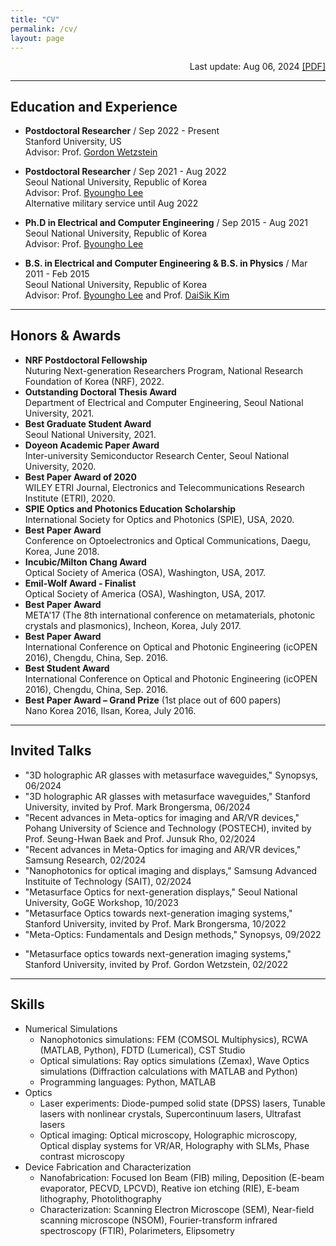 ```yaml
---
title: "CV"
permalink: /cv/
layout: page
---
```


<div style="text-align: right">

Last update: Aug 06, 2024
<a href="https://gunyeal.github.io/assets/CV_GYLee_240806.pdf">[PDF]</a>

</div>


<style>
:root {
    --color-title: #8c1515;
}
.colorTitle {
    color: var(--color-title);
}
</style>


<!-- ## <span class="colorTitle"> Education </span> -->
<hr style="height:0.3px; margin-top:0; margin-bottom:0">

## Education and Experience

* **Postdoctoral Researcher** / Sep 2022 - Present  
    Stanford University, US  
    Advisor: Prof. [Gordon Wetzstein](https://web.stanford.edu/~gordonwz/)

* **Postdoctoral Researcher** / Sep 2021 - Aug 2022  
    Seoul National University, Republic of Korea  
    Advisor: Prof. [Byoungho Lee](https://scholar.google.com/citations?hl=en&user=VExwDP4AAAAJ)  
    Alternative military service until Aug 2022

* **Ph.D in Electrical and Computer Engineering** / Sep 2015 - Aug 2021  
    Seoul National University, Republic of Korea  
    Advisor: Prof. [Byoungho Lee](https://scholar.google.com/citations?hl=en&user=VExwDP4AAAAJ)

* **B.S. in Electrical and Computer Engineering & B.S. in Physics** / Mar 2011 - Feb 2015  
    Seoul National University, Republic of Korea  
    Advisor: Prof. [Byoungho Lee](https://scholar.google.com/citations?hl=en&user=VExwDP4AAAAJ) and Prof. [DaiSik Kim](https://scholar.google.com/citations?user=bQxexEAAAAAJ&hl=en)

<!-- BS: 03/2011 - 02/2015 -->
<!-- PhD: 09/2015 - 08/2021 -->

<!-- Publications
======
  <ul>{% for post in site.publications %}
    {% include archive-single-cv.html %}
  {% endfor %}</ul> -->

<!-- Talks
======
  <ul>{% for post in site.talks %}
    {% include archive-single-talk-cv.html %}
  {% endfor %}</ul>

Teaching
======
  <ul>{% for post in site.teaching %}
    {% include archive-single-cv.html %}
  {% endfor %}</ul> -->

<!-- ## <span class="colorTitle"> Honors & Awards </span> -->
<hr style="height:0.3px; margin-top:0; margin-bottom:0">

## Honors & Awards

* **NRF Postdoctoral Fellowship**  
  Nuturing Next-generation Researchers Program, National Research Foundation of Korea (NRF), 2022.
* **Outstanding Doctoral Thesis Award**  
  Department of Electrical and Computer Engineering, Seoul National University, 2021.
* **Best Graduate Student Award**  
  Seoul National University, 2021.
* **Doyeon Academic Paper Award**  
  Inter-university Semiconductor Research Center, Seoul National University, 2020.
* **Best Paper Award of 2020**  
  WILEY ETRI Journal, Electronics and Telecommunications Research Institute (ETRI), 2020.
* **SPIE Optics and Photonics Education Scholarship**  
  International Society for Optics and Photonics (SPIE), USA, 2020.
* **Best Paper Award**  
  Conference on Optoelectronics and Optical Communications, Daegu, Korea, June 2018.
* **Incubic/Milton Chang Award**  
  Optical Society of America (OSA), Washington, USA, 2017.
* **Emil-Wolf Award - Finalist**  
  Optical Society of America (OSA), Washington, USA, 2017.
* **Best Paper Award**  
  META'17 (The 8th international conference on metamaterials, photonic crystals and plasmonics), Incheon, Korea, July 2017.
* **Best Paper Award**  
  International Conference on Optical and Photonic Engineering (icOPEN 2016), Chengdu, China, Sep. 2016.
* **Best Student Award**  
  International Conference on Optical and Photonic Engineering (icOPEN 2016), Chengdu, China, Sep. 2016.
* **Best Paper Award – Grand Prize** (1st place out of 600 papers)  
  Nano Korea 2016, Ilsan, Korea, July 2016.

<!-- ## Keynotes and Invited Talks -->
<hr style="height:0.3px; margin-top:0; margin-bottom:0">

## Invited Talks

* "3D holographic AR glasses with metasurface waveguides," Synopsys, 06/2024
* "3D holographic AR glasses with metasurface waveguides," Stanford University, invited by Prof. Mark Brongersma, 06/2024
* "Recent advances in Meta-optics for imaging and AR/VR devices," Pohang University of Science and Technology (POSTECH), invited by Prof. Seung-Hwan Baek and Prof. Junsuk Rho, 02/2024
* "Recent advances in Meta-Optics for imaging and AR/VR devices," Samsung Research, 02/2024
* "Nanophotonics for optical imaging and displays," Samsung Advanced Instituite of Technology (SAIT), 02/2024
* "Metasurface Optics for next-generation displays," Seoul National University, GoGE Workshop, 10/2023
* "Metasurface Optics towards next-generation imaging systems," Stanford University, invited by Prof. Mark Brongersma, 10/2022
* "Meta-Optics: Fundamentals and Design methods," Synopsys, 09/2022
<!-- * "Metasurfaces: Principle and Applications - Metalens and Metahologram," LIPAK, 07/2022 -->
* "Metasurface optics towards next-generation imaging systems," Stanford University, invited by Prof. Gordon Wetzstein, 02/2022

<!-- ## <span class="colorTitle"> Skills </span> -->
<hr style="height:0.3px; margin-top:0; margin-bottom:0">

## Skills

* Numerical Simulations
  * Nanophotonics simulations: FEM (COMSOL Multiphysics), RCWA (MATLAB, Python), FDTD (Lumerical), CST Studio
  * Optical simulations: Ray optics simulations (Zemax), Wave Optics simulations (Diffraction calculations with MATLAB and Python)
  * Programming languages: Python, MATLAB
* Optics
  * Laser experiments: Diode-pumped solid state (DPSS) lasers, Tunable lasers with nonlinear crystals, Supercontinuum lasers, Ultrafast lasers
  * Optical imaging: Optical microscopy, Holographic microscopy, Optical display systems for VR/AR, Holography with SLMs, Phase contrast microscopy
* Device Fabrication and Characterization
  * Nanofabrication: Focused Ion Beam (FIB) miling, Deposition (E-beam evaporator, PECVD, LPCVD), Reative ion etching (RIE), E-beam lithography, Photolithography
  * Characterization: Scanning Electron Microscope (SEM), Near-field scanning microscope (NSOM), Fourier-transform infrared spectroscopy (FTIR), Polarimeters, Elipsometry

